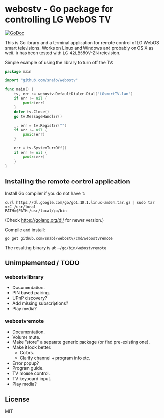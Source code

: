 webostv - Go package for controlling LG WebOS TV
================================================

[![GoDoc](https://godoc.org/github.com/snabb/webostv?status.svg)](https://godoc.org/github.com/snabb/webostv)

This is Go library and a terminal application for remote control of
LG WebOS smart televisions. Works on Linux and Windows and probably
on OS X as well. It has been tested with LG 42LB650V-ZN television.

Simple example of using the library to turn off the TV:

```Go
package main

import "github.com/snabb/webostv"

func main() {
	tv, err := webostv.DefaultDialer.Dial("LGsmartTV.lan")
	if err != nil {
		panic(err)
	}
	defer tv.Close()
	go tv.MessageHandler()

	_, err = tv.Register("")
	if err != nil {
		panic(err)
	}

	err = tv.SystemTurnOff()
	if err != nil {
		panic(err)
	}
}
```

Installing the remote control application
-----------------------------------------

Install Go compiler if you do not have it:
```
curl https://dl.google.com/go/go1.10.1.linux-amd64.tar.gz | sudo tar xzC /usr/local
PATH=$PATH:/usr/local/go/bin
```
(Check https://golang.org/dl/ for newer version.)

Compile and install:
```
go get github.com/snabb/webostv/cmd/webostvremote
```
The resulting binary is at: `~/go/bin/webostvremote`


Unimplemented / TODO
--------------------

### webostv library

- Documentation.
- PIN based pairing.
- UPnP discovery?
- Add missing subscriptions?
- Play media? 

### webostvremote 

- Documentation.
- Volume mute.
- Make "store" a separate generic package (or find pre-existing one).
- Make it look better.
  * Colors.
  * Clarify channel + program info etc.
- Error popup?
- Program guide.
- TV mouse control.
- TV keyboard input.
- Play media?


License
-------

MIT
